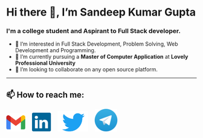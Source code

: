 <!--
**sandeepswnkumar/sandeepswnkumar** is a ✨ _special_ ✨ repository because its `README.md` (this file) appears on your GitHub profile.

Here are some ideas to get you started:

- 🔭 I’m currently working on ...
- 🌱 I’m currently learning ...
- 👯 I’m looking to collaborate on ...
- 🤔 I’m looking for help with ...
- 💬 Ask me about ...

- 😄 Pronouns: ...
- ⚡ Fun fact: ...
-->

<h1> Hi there 👋, I’m Sandeep Kumar Gupta</h1>
<h3>I'm a college student and Aspirant to Full Stack developer.</h3>

- 👀 I’m interested in Full Stack Development, Problem Solving, Web Development and Programming.
- 🌱 I’m currently pursuing a **Master of Computer Application** at **Lovely Professional University**
- 💞️ I’m looking to collaborate on any open source platform.
---
<h2>📫 How to reach me: </h2>
<a href="mailto:sandeepswnkumar@gmail.com" target="_blank"><img src="images/official-gmail-icon.svg" alt="Gmail Logo" width="50"></a>&emsp;
<a href="https://www.linkedin.com/in/sandeep-kumar-gupta-850818190/" target="_blank"><img src="images/linkedin-icon-2.svg" alt="LinkedIn Logo" width="50"></a>&emsp;
<a href="https://twitter.com/itsss_sandy" target="_blank"><img src="images/twitter-6.svg" alt="Twitter Logo" width="80"></a>&emsp;
<a href="https://t.me/sandeepswnkumar" target="_blank"><img src="images/Telegram.png" alt="Telegram Logo" width="60"></a>&emsp;
